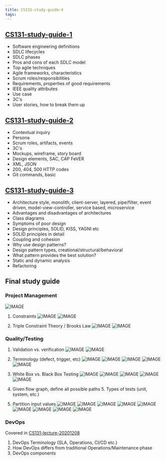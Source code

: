 ```yaml
---
title: CS131-study-guide-4
tags: 
---
```


## [CS131-study-guide-1](/notes/CS131/CS131-study-guide-1)

- Software engineering definitions
- SDLC lifecycles
- SDLC phases
- Pros and cons of each SDLC model
- Top agile techniques
- Agile frameworks, characteristics
- Scrum roles/responsibilities
- Requirements, properties of good requirements
- IEEE quality attributes
- Use case
- 3C's
- User stories, how to break them up

## [CS131-study-guide-2](/notes/CS131/CS131-study-guide-2)

- Contextual inquiry
- Persona
- Scrum roles, artifacts, events
- 3C's
- Mockups, wireframe, story board
- Design elements, SAC, CAP FeVER
- XML, JSON
- 200, 404, 500 HTTP codes
- Git commands, basic

## [CS131-study-guide-3](/notes/CS131/CS131-study-guide-3)

- Architecture style, monolith, client-server, layered, pipe/filter, event driven, model-view-controller, service based, microservice
- Advantages and disadvantages of architectures
- Class diagrams
- Symptoms of poor design
- Design principles, SOLID, KISS, YAGNI etc
- SOLID principles in detail
- Coupling and cohesion
- Why use design patterns?
- Design pattern types, creational/structural/behavioral
- What pattern provides the best solution?
- Static and dynamic analysis
- Refactoring

## Final study guide

### Project Management

![IMAGE](/notes/FBC2F7DA1FD849BDA862F565E22C2BF3.jpg)

1. Constraints
  ![IMAGE](/notes/7C48D76722C2E170E37C8E4786C0F6CC.jpg)
  ![IMAGE](/notes/B09E2DF2864A2A1AA043B17D17308400.jpg)

2. Triple Constraint Theory / Brooks Law
  ![IMAGE](/notes/169B95EFBBED1A759E948B5F0280B3C5.jpg)
  ![IMAGE](/notes/381C4C408FD0B69FF25D8226443EEA6C.jpg)

### Quality/Testing

1. Validation vs. verification
  ![IMAGE](/notes/118E3D6B84E3B6B9C1C2E2557C19476F.jpg)
  ![IMAGE](/notes/042686EE0A3F9CADC846009AAD980057.jpg)

2. Terminology (defect, trigger, etc)
  ![IMAGE](/notes/9311403094859360A6AA3B664AC0FFFB.jpg)
  ![IMAGE](/notes/9ABF9F7FEE008FB82A8D2028463D5588.jpg)
  ![IMAGE](/notes/2F5F1AB0A8D58C3293CB50A293ED0B1C.jpg)
  ![IMAGE](/notes/3241FC02DDD0FBDF0547C1421FD88CA2.jpg)
  ![IMAGE](/notes/E51D6659948B771AC53513E2ED46A9F7.jpg)

3. White Box vs. Black Box Testing
  ![IMAGE](/notes/830146D803F1AA9B214ACB0A330AF321.jpg)
  ![IMAGE](/notes/A56A4C58A81F58E34A28017AEA857D13.jpg)
  ![IMAGE](/notes/3BC3694DEB162150A7D3A18CAC084403.jpg)
  ![IMAGE](/notes/7FF5AB630FA187E4547F43D7C042FD74.jpg)
  ![IMAGE](/notes/E4F7BD22AB13C64874EDFECB07BAF942.jpg)

4. Given flow graph, define all possible paths 5. Types of tests (unit, system, etc.)


6. Partition input values
  ![IMAGE](/notes/554FEC4BB64F05E0098B1B38D3A321F1.jpg)
  ![IMAGE](/notes/966AE94AD650A99D3A67CCFDDC45CB4F.jpg)
  ![IMAGE](/notes/3A6E036FF09AF9DD11C9581C88384447.jpg)
  ![IMAGE](/notes/CD8E7B2EA5083446C114ED33E7DFD8F8.jpg)
  ![IMAGE](/notes/B5BA602A432CDB1B4D442702B07768A8.jpg)
  ![IMAGE](/notes/2AE588B5CA607303492345904A35D619.jpg)
  ![IMAGE](/notes/B2A8617342B779B34DCC5BC8C3D376C9.jpg)
  ![IMAGE](/notes/B47E154A9B8C3225EF66261D7EAA4986.jpg)
  ![IMAGE](/notes/ADCA3E914510AF4620FFC5CA9E2046CE.jpg)

### DevOps

Covered in [CS131-lecture-20201208](/notes/CS131/CS131-lecture-20201208)

1. DevOps Terminology (SLA, Operations, CI/CD etc.)
2. How DevOps differs from traditional Operations/Maintenance phase
3. DevOps components
